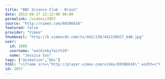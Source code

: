 ```yaml
---
title: "BBC Science Club - Brain"
date: 2013-08-27 22:12:00 00:00
permalink: /videos/2057
source: "http://vimeo.com/69386610"
featured: false
provider: "Vimeo"
thumbnail: "http://b.vimeocdn.com/ts/442/130/442130927_640.jpg"
user:
  id: 1088
  username: "walkinbyfaith10"
  name: "Jessica Sun"
tags: ["animation","bbc"]
html: "<iframe src=\"http://player.vimeo.com/video/69386610\" width=\"640\" height=\"360\" frameborder=\"0\" webkitallowfullscreen mozallowfullscreen allowfullscreen></iframe>"
id: 2057
---
```


